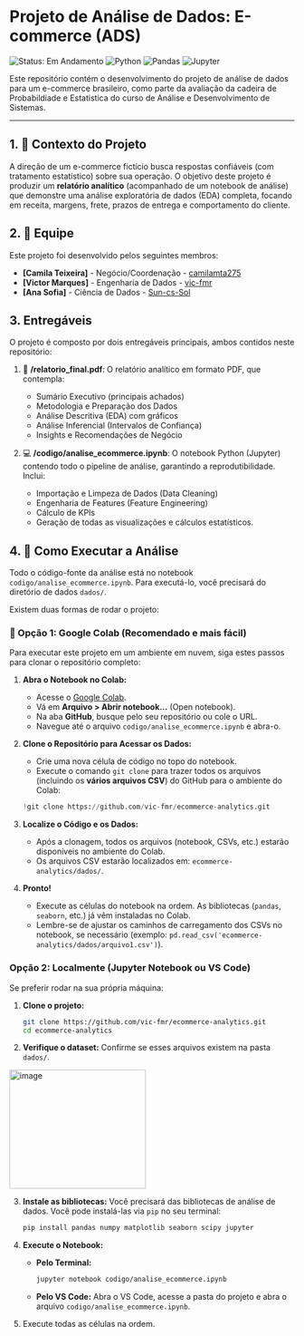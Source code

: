 # Projeto de Análise de Dados: E-commerce (ADS)

![Status: Em Andamento](https://img.shields.io/badge/status-em_andamento-yellow)
![Python](https://img.shields.io/badge/Python-3.9+-blue?logo=python)
![Pandas](https://img.shields.io/badge/Pandas-blue?logo=pandas)
![Jupyter](https://img.shields.io/badge/Jupyter-orange?logo=jupyter)

Este repositório contém o desenvolvimento do projeto de análise de dados para um e-commerce brasileiro, como parte da avaliação da cadeira de Probabildiade e Estatistica do curso de Análise e Desenvolvimento de Sistemas.

---

## 1. 🎯 Contexto do Projeto

A direção de um e-commerce fictício busca respostas confiáveis (com tratamento estatístico) sobre sua operação. O objetivo deste projeto é produzir um **relatório analítico** (acompanhado de um notebook de análise) que demonstre uma análise exploratória de dados (EDA) completa, focando em receita, margens, frete, prazos de entrega e comportamento do cliente.

## 2. 👥 Equipe 

Este projeto foi desenvolvido pelos seguintes membros:

* **[Camila Teixeira]** - Negócio/Coordenação - [camilamta275](https://github.com/camilamta275)
* **[Victor Marques]** - Engenharia de Dados - [vic-fmr](https://github.com/vic-fmr)
* **[Ana Sofia]** - Ciência de Dados - [Sun-cs-Sol](https://github.com/Sun-cs-Sol)


## 3. Entregáveis

O projeto é composto por dois entregáveis principais, ambos contidos neste repositório:

1.  📄 **/relatorio_final.pdf**: O relatório analítico em formato PDF, que contempla:
    * Sumário Executivo (principais achados)
    * Metodologia e Preparação dos Dados
    * Análise Descritiva (EDA) com gráficos
    * Análise Inferencial (Intervalos de Confiança)
    * Insights e Recomendações de Negócio

2.  💻 **/codigo/analise_ecommerce.ipynb**: O notebook Python (Jupyter) contendo todo o pipeline de análise, garantindo a reprodutibilidade. Inclui:
    * Importação e Limpeza de Dados (Data Cleaning)
    * Engenharia de Features (Feature Engineering)
    * Cálculo de KPIs
    * Geração de todas as visualizações e cálculos estatísticos.

## 4. 🚀 Como Executar a Análise

Todo o código-fonte da análise está no notebook `codigo/analise_ecommerce.ipynb`. Para executá-lo, você precisará do diretório de dados `dados/`.

Existem duas formas de rodar o projeto:

### 🚀 Opção 1: Google Colab (Recomendado e mais fácil)

Para executar este projeto em um ambiente em nuvem, siga estes passos para clonar o repositório completo:

1.  **Abra o Notebook no Colab:**
    * Acesse o [Google Colab](https://colab.research.google.com/).
    * Vá em **Arquivo > Abrir notebook...** (Open notebook).
    * Na aba **GitHub**, busque pelo seu repositório ou cole o URL.
    * Navegue até o arquivo `codigo/analise_ecommerce.ipynb` e abra-o.

2.  **Clone o Repositório para Acessar os Dados:**
    * Crie uma nova célula de código no topo do notebook.
    * Execute o comando `git clone` para trazer todos os arquivos (incluindo os **vários arquivos CSV**) do GitHub para o ambiente do Colab:

    ```python
    !git clone https://github.com/vic-fmr/ecommerce-analytics.git
    ```

3.  **Localize o Código e os Dados:**
    * Após a clonagem, todos os arquivos (notebook, CSVs, etc.) estarão disponíveis no ambiente do Colab.
    * Os arquivos CSV estarão localizados em: `ecommerce-analytics/dados/`.

4.  **Pronto!**
    * Execute as células do notebook na ordem. As bibliotecas (`pandas`, `seaborn`, etc.) já vêm instaladas no Colab.
    * Lembre-se de ajustar os caminhos de carregamento dos CSVs no notebook, se necessário (exemplo: `pd.read_csv('ecommerce-analytics/dados/arquivo1.csv')`).

### Opção 2: Localmente (Jupyter Notebook ou VS Code)

Se preferir rodar na sua própria máquina:

1.  **Clone o projeto:**
    ```bash
    git clone https://github.com/vic-fmr/ecommerce-analytics.git
    cd ecommerce-analytics
    ```

2.  **Verifique o dataset:** Confirme se esses arquivos existem na pasta `dados/`.
<img width="241" height="210" alt="image" src="https://github.com/user-attachments/assets/68864a42-b5c6-4469-8e77-c49ad20c70d2" />

3.  **Instale as bibliotecas:** Você precisará das bibliotecas de análise de dados. Você pode instalá-las via `pip` no seu terminal:
    ```bash
    pip install pandas numpy matplotlib seaborn scipy jupyter
    ```

4.  **Execute o Notebook:**
    * **Pelo Terminal:**
      ```bash
      jupyter notebook codigo/analise_ecommerce.ipynb
      ```
    * **Pelo VS Code:**
      Abra o VS Code, acesse a pasta do projeto e abra o arquivo `codigo/analise_ecommerce.ipynb`.

5.  Execute todas as células na ordem.

